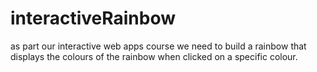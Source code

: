 # interactiveRainbow
as part our interactive web apps course we need to build a rainbow that displays the colours of the rainbow when clicked on a specific colour.
